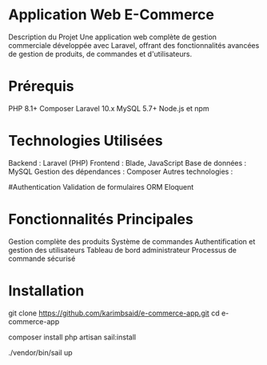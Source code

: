 # Application Web E-Commerce
Description du Projet
Une application web complète de gestion commerciale développée avec Laravel, offrant des fonctionnalités avancées de gestion de produits, de commandes et d'utilisateurs.
# Prérequis

PHP 8.1+
Composer
Laravel 10.x
MySQL 5.7+
Node.js et npm

# Technologies Utilisées

Backend : Laravel (PHP)
Frontend : Blade, JavaScript
Base de données : MySQL
Gestion des dépendances : Composer
Autres technologies :

#Authentication
Validation de formulaires
ORM Eloquent



# Fonctionnalités Principales

Gestion complète des produits
Système de commandes
Authentification et gestion des utilisateurs
Tableau de bord administrateur
Processus de commande sécurisé

# Installation

git clone https://github.com/karimbsaid/e-commerce-app.git
cd e-commerce-app

composer install
php artisan sail:install

./vendor/bin/sail up

